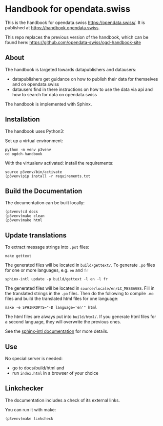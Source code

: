 # Handbook for opendata.swiss

This is the handbook for opendata.swiss https://opendata.swiss/.
It is published at https://handbook.opendata.swiss.
 
This repo replaces the previous version of the handbook, which can be found here: 
https://github.com/opendata-swiss/ogd-handbook-site

## About

The handbook is targeted towards datapublishers and datausers: 

- datapublishers get guidance on how to publish their data for themselves
  and on opendata.swiss
- datausers find in there instructions on how to use the data via api and 
  how to search for data on opendata.swiss

The handbook is implemented with Sphinx.

## Installation

The handbook uses Python3:

Set up a virtual environment:

```
python -m venv p3venv 
cd ogdch-handbook
``` 

With the virtualenv activated: install the requirements:

```
source p3venv/bin/activate
(p3venv)pip install -r requirements.txt 
```

## Build the Documentation

The documentation can be built locally:

```
(p3venv)cd docs
(p3venv)make clean
(p3venv)make html
```

## Update translations

To extract message strings into `.pot` files:

```
make gettext
```

The generated files will be located in `build/gettext/`.
To generate `.po` files for one or more languages, e.g. `en` and `fr`

```
sphinx-intl update -p build/gettext -l en -l fr
```

The generated files will be located in `source/locale/en/LC_MESSAGES`.
Fill in the translated strings in the `.po` files. Then do the following to
compile `.mo` files and build the translated html files for one language:

```
make -e SPHINXOPTS="-D language='en'" html
```

The html files are always put into `build/html/`. If you generate html files
for a second language, they will overwrite the previous ones.

See the [sphinx-intl documentation](https://www.sphinx-doc.org/en/master/usage/advanced/intl.html)
for more details.

## Use

No special server is needed: 

- go to docs/build/html and 
- run `index.html` in a browser of your choice

## Linkchecker

The documentation includes a check of its external links.

You can run it with make:

```
(p3venv)make linkcheck
``` 
